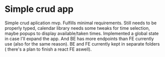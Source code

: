 # Simple crud app

Simple crud aplication mvp. Fulfills minimal requirements.
Still needs to be properly typed, calendar library needs some tweaks for time selection, maybe popups to display available/taken times.
Implemented a global state in case I'll expand the app. And BE has more endpoints than FE currently use (also for the same reason).
BE and FE currently kept in separate folders ( there's a plan to finish a react FE aswell).
